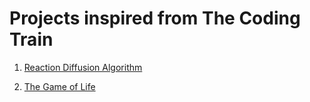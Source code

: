 # Projects inspired from The Coding Train

1. [Reaction Diffusion Algorithm](https://www.youtube.com/watch?v=BV9ny785UNc)

2. [The Game of Life](https://www.youtube.com/watch?v=FWSR_7kZuYg)
